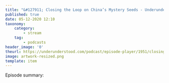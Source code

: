 ```yaml
---
title: "&#127911; Closing the Loop on China’s Mystery Seeds - Underunderstood"
published: true
date: 05-12-2020 12:10
taxonomy:
    category:
        - stream
    tag:
        - podcasts
header_image: '0'
theurl: https://underunderstood.com/podcast/episode-player/1951/closing-the-loop-on-chinas-mystery-seeds.mp3
image: artwork-resized.png
template: item
--- 
```

Episode summary: 
